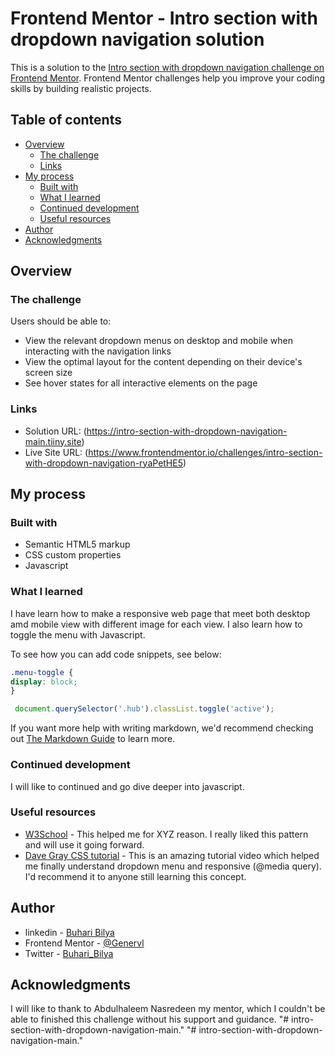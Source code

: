 # Frontend Mentor - Intro section with dropdown navigation solution

This is a solution to the [Intro section with dropdown navigation challenge on Frontend Mentor](https://www.frontendmentor.io/challenges/intro-section-with-dropdown-navigation-ryaPetHE5). Frontend Mentor challenges help you improve your coding skills by building realistic projects. 

## Table of contents

- [Overview](#overview)
  - [The challenge](#the-challenge)
  - [Links](#links)
- [My process](#my-process)
  - [Built with](#built-with)
  - [What I learned](#what-i-learned)
  - [Continued development](#continued-development)
  - [Useful resources](#useful-resources)
- [Author](#author)
- [Acknowledgments](#acknowledgments)


## Overview

### The challenge

Users should be able to:

- View the relevant dropdown menus on desktop and mobile when interacting with the navigation links
- View the optimal layout for the content depending on their device's screen size
- See hover states for all interactive elements on the page

### Links

- Solution URL: (https://intro-section-with-dropdown-navigation-main.tiiny.site)
- Live Site URL: (https://www.frontendmentor.io/challenges/intro-section-with-dropdown-navigation-ryaPetHE5)

## My process

### Built with

- Semantic HTML5 markup
- CSS custom properties
- Javascript



### What I learned
I have learn how to make a responsive web page that meet both desktop amd mobile view with different image for each view. I also learn how to toggle the menu with Javascript.

To see how you can add code snippets, see below:


```css
.menu-toggle {
display: block;
}
```
```js
 document.querySelector('.hub').classList.toggle('active');
```

If you want more help with writing markdown, we'd recommend checking out [The Markdown Guide](https://www.markdownguide.org/) to learn more.

### Continued development

I will like to continued and go dive deeper into javascript.


### Useful resources

- [W3School](https://www.W3School.com) - This helped me for XYZ reason. I really liked this pattern and will use it going forward.
- [Dave Gray CSS tutorial](https://youtu.be/n4R2E7O-Ngo?si=WptS2iJM7tPhzyNm) - This is an amazing tutorial video which helped me finally understand dropdown menu and responsive (@media query). I'd recommend it to anyone still learning this concept.

## Author

- linkedin - [Buhari Bilya](www.linkedin.com/in/buhari-bilya)
- Frontend Mentor - [@Genervl](https://www.frontendmentor.io/profile/Genervl)
- Twitter - [Buhari_Bilya](https://www.twitter.com/Buhari_Bilya)


## Acknowledgments

I will like to thank to Abdulhaleem Nasredeen my mentor, which I couldn't be able to finished this challenge without his support and guidance.
"# intro-section-with-dropdown-navigation-main." 
"# intro-section-with-dropdown-navigation-main." 
